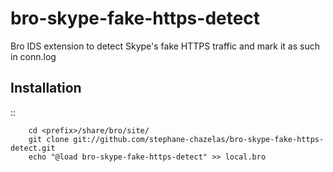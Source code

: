 bro-skype-fake-https-detect
===========================

Bro IDS extension to detect Skype's fake HTTPS traffic and mark it as such in conn.log

Installation
------------

::

        cd <prefix>/share/bro/site/
        git clone git://github.com/stephane-chazelas/bro-skype-fake-https-detect.git
        echo "@load bro-skype-fake-https-detect" >> local.bro


